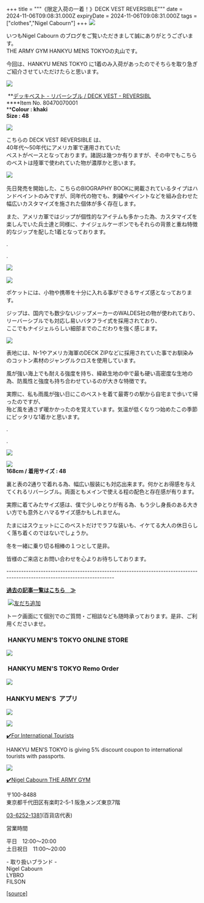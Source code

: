 +++
title = """《限定入荷の一着！》DECK VEST REVERSIBLE"""
date = 2024-11-06T09:08:31.000Z
expiryDate = 2024-11-06T09:08:31.000Z
tags = ["clothes","Nigel Cabourn"]
+++
![](https://cdn.shopify.com/s/files/1/0094/9295/5196/files/IMG_5988_6573bf73-ce72-4667-ae31-d81b282302f9_480x480.jpg?v=1730505960)

いつもNigel Cabourn のブログをご覧いただきまして誠にありがとうございます。  
THE ARMY GYM HANKYU MENS TOKYOの丸山です。

今回は、HANKYU MENS TOKYO に1着のみ入荷があったのでそちらを取り急ぎご紹介させていただけたらと思います。

![](https://cdn.shopify.com/s/files/1/0094/9295/5196/files/IMG_5277_b0d7d27b-c6af-43bb-b708-09ba06b8e57a_480x480.jpg?v=1730686344)

 **[デッキベスト - リバーシブル / DECK VEST - REVERSIBL  
](https://cabourn.jp/products/80470070001?_pos=1&_sid=a37d56d46&_ss=r)****Item No. 80470070001  
****Colour : khaki**  
**Size : 48**

![](https://cdn.shopify.com/s/files/1/0094/9295/5196/files/IMG_5991_6ff80f38-14c4-47ec-899e-45f7e94c1efd_480x480.jpg?v=1730686616)

こちらの DECK VEST REVERSIBLE は、  
40年代〜50年代にアメリカ軍で運用されていた  
ベストがベースとなっております。諸説は幾つか有りますが、その中でもこちらのベストは陸軍で使われていた物が濃厚かと思います。

![](https://cdn.shopify.com/s/files/1/0094/9295/5196/files/IMG_5281_77bdca8a-2c58-4bd9-9f81-30f2eee1a2fa_480x480.jpg?v=1730703447) 

先日発売を開始した、こちらのBIOGRAPHY BOOKに掲載されているタイプはハンドペイントのみですが、同年代の物でも、刺繍やペイントなどを組み合わせた幅広いカスタマイズを施された個体が多く存在します。

また、アメリカ軍ではジップが個性的なアイテムも多かった為、カスタマイズを楽しんでいた兵士達と同様に、ナイジェルケーボンでもそれらの背景と重ね特徴的なジップを配した1着となっております。

.

.

![](https://cdn.shopify.com/s/files/1/0094/9295/5196/files/IMG_6045_480x480.jpg?v=1730504553) 

![](https://cdn.shopify.com/s/files/1/0094/9295/5196/files/IMG_6048_ebe92e25-3519-4c39-a9e6-d3ea5c902aea_480x480.jpg?v=1730504555)

ポケットには、小物や携帯を十分に入れる事ができるサイズ感となっております。  
  
ジップは、国内でも数少ないジップメーカーのWALDES社の物が使われており、リーバーシブルでも対応し易いバタフライ式を採用されており、  
ここでもナイジェルらしい細部までのこだわりを強く感じます。

![](https://cdn.shopify.com/s/files/1/0094/9295/5196/files/IMG_5204_480x480.jpg?v=1730685286)

表地には、N-1やアメリカ海軍のDECK ZIPなどに採用されていた事でお馴染みのコットン素材のジャングルクロスを使用しています。

風が強い海上でも耐える強度を持ち、緯畝生地の中で最も硬い高密度な生地の為、防風性と強度も持ち合わせているのが大きな特徴です。  
  
実際に、私も雨風が強い日にこのベストを着て最寄りの駅から自宅まで歩いて帰ったのですが、  
殆ど風を通さず暖かかったのを覚えています。気温が低くなりつ始めたこの季節にピッタリな1着かと思います。

.

. 

![](https://cdn.shopify.com/s/files/1/0094/9295/5196/files/IMG_6033_480x480.jpg?v=1730504550)

![](https://cdn.shopify.com/s/files/1/0094/9295/5196/files/IMG_5993_480x480.jpg?v=1730504549)  
**168cm / 着用サイズ : 48**

裏と表の2通りで着れる為、幅広い服装にも対応出来ます。何かとお得感を与えてくれるリバーシブル。両面ともメインで使える程の配色と存在感が有ります。

実際に着てみたサイズ感は、僕で少しゆとりが有る為、もう少し身長のある大きい方でも意外とハマるサイズ感かもしれません。

たまにはスウェットにこのベストだけでラフな装いも、イケてる大人の休日らしく落ち着くのではないでしょうか。

冬を一緒に乗り切る相棒の１つとして是非。

皆様のご来店とお問い合わせを心よりお待ちしております。

\--------------------------------------------------------------------------------------------------------------------------

[**過去の記事一覧はこちら　≫**](https://cabourn.jp/blogs/shop-info/tagged/the-army-gym-hankyu-mens-tokyo)

 [![友だち追加](https://scdn.line-apps.com/n/line_add_friends/btn/ja.png)](https://lin.ee/NdALMrk)

トーク画面にて個別でのご質問・ご相談なども随時承っております。是非、ご利用くださいませ。

###  HANKYU MEN'S TOKYO ONLINE STORE

[![](https://cdn.shopify.com/s/files/1/0094/9295/5196/files/89E08B8F-87A2-468C-B5C0-CCCEBD744C0B_240x240.jpg?v=1652323830)](https://web.hh-online.jp/hankyu-mens/goods/list.html?shoptype=1&cid=b_mgs_vtr_amg)

###  HANKYU MEN'S TOKYO Remo Order

[![](https://cdn.shopify.com/s/files/1/0094/9295/5196/files/IMG_4203_480x480.png?v=1693122470)](https://web.hh-online.jp/hankyu-mens/contents/remoorder/)

### HANKYU MEN'S  アプリ

[**![](https://cdn.shopify.com/s/files/1/0094/9295/5196/files/IMG_4236_480x480.png?v=1693821347)**](https://web.hh-online.jp/hankyu-mens/contents/app/)

![](https://cdn.shopify.com/s/files/1/0094/9295/5196/files/642F2481-827F-485B-B569-888BEA4847CE.gif?v=1599792399)

[✔️](https://www.hankyu-dept.co.jp/mens-tokyo/guestcoupon/)[For International Tourists](https://www.hankyu-dept.co.jp/mens-tokyo/guestcoupon/)

HANKYU MEN’S TOKYO is giving 5% discount coupon to international tourists with passports.

![](https://cdn.shopify.com/s/files/1/0094/9295/5196/files/111.jpg?v=1630658023)

[✔️Nigel Cabourn THE ARMY GYM](https://web.hh-online.jp/hankyu-mens/goods/list.html?shoptype=1&cid=b_mgs_vtr_amg)

〒100-8488  
東京都千代田区有楽町2-5-1 阪急メンズ東京7階

[03-6252-1381](tel:0362521381)(百貨店代表)

営業時間

平日　12:00～20:00  
土日祝日　11:00～20:00  

\- 取り扱いブランド -  
Nigel Cabourn  
LYBRO  
FILSON

[[source]](https://cabourn.jp/blogs/shop-info/deck-vest-reversible)
